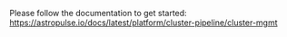 Please follow the documentation to get started: https://astropulse.io/docs/latest/platform/cluster-pipeline/cluster-mgmt
